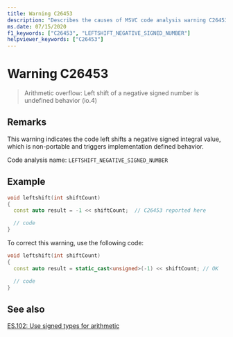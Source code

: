 ```yaml
---
title: Warning C26453
description: "Describes the causes of MSVC code analysis warning C26453, and shows how to fix it."
ms.date: 07/15/2020
f1_keywords: ["C26453", "LEFTSHIFT_NEGATIVE_SIGNED_NUMBER"]
helpviewer_keywords: ["C26453"]
---
```

# Warning C26453

> Arithmetic overflow: Left shift of a negative signed number is undefined behavior (io.4)

## Remarks

This warning indicates the code left shifts a negative signed integral value, which is non-portable and triggers implementation defined behavior.

Code analysis name: `LEFTSHIFT_NEGATIVE_SIGNED_NUMBER`

## Example

```cpp
void leftshift(int shiftCount)
{
  const auto result = -1 << shiftCount;  // C26453 reported here

  // code
}
```

To correct this warning, use the following code:

```cpp
void leftshift(int shiftCount)
{
  const auto result = static_cast<unsigned>(-1) << shiftCount; // OK

  // code
}
```

## See also

[ES.102: Use signed types for arithmetic](https://github.com/isocpp/CppCoreGuidelines/blob/master/CppCoreGuidelines.md#Res-unsigned)
